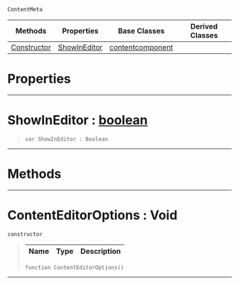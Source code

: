  `ContentMeta`

|Methods|Properties|Base Classes|Derived Classes|
|---|---|---|---|
|[ Constructor](https://github.com/PlasmaEngine/PlasmaDocs/tree/master/docs/C%2B%2B/code_reference/class_reference/contenteditoroptions.markdown#contenteditoroptions-voi)|[ ShowInEditor](https://github.com/PlasmaEngine/PlasmaDocs/tree/master/docs/C%2B%2B/code_reference/class_reference/contenteditoroptions.markdown#showineditor-plasma-engine)|[contentcomponent](https://github.com/PlasmaEngine/PlasmaDocs/tree/master/docs/C%2B%2B/code_reference/class_reference/contentcomponent.markdown)| |


 #  Properties


---  
 #  ShowInEditor : [boolean](https://github.com/PlasmaEngine/PlasmaDocs/tree/master/docs/C%2B%2B/code_reference/lightning_base_types/boolean.markdown)

> 
> ``` lang=cpp, name=Lightning
> var ShowInEditor : Boolean


---  
 #  Methods


---  
 #  ContentEditorOptions : Void

 `constructor`

> 
> |Name|Type|Description|
> |---|---|---|
> ``` lang=cpp, name=Lightning
> function ContentEditorOptions()
> ``` 


---  
 

 
